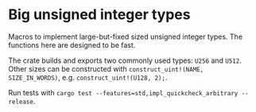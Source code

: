# Big unsigned integer types

Macros to implement large-but-fixed sized unsigned integer types.
The functions here are designed to be fast.

The crate builds and exports two commonly used types: `U256` and `U512`. Other sizes can be constructed with `construct_uint!(NAME, SIZE_IN_WORDS)`, e.g. `construct_uint!(U128, 2);`.

Run tests with `cargo test --features=std,impl_quickcheck_arbitrary --release`.